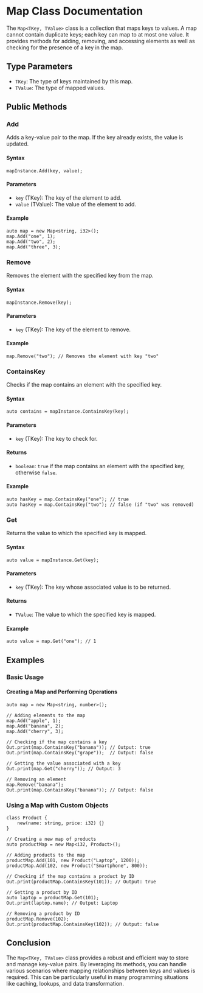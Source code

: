 # Map Class Documentation

The `Map<TKey, TValue>` class is a collection that maps keys to values. A map cannot contain duplicate keys; each key can map to at most one value. It provides methods for adding, removing, and accessing elements as well as checking for the presence of a key in the map.

## Type Parameters

- `TKey`: The type of keys maintained by this map.
- `TValue`: The type of mapped values.

## Public Methods

### Add
Adds a key-value pair to the map. If the key already exists, the value is updated.

#### Syntax

```vein
mapInstance.Add(key, value);
```

#### Parameters

- `key` (TKey): The key of the element to add.
- `value` (TValue): The value of the element to add.

#### Example

```vein
auto map = new Map<string, i32>();
map.Add("one", 1);
map.Add("two", 2);
map.Add("three", 3);
```

### Remove
Removes the element with the specified key from the map.

#### Syntax

```vein
mapInstance.Remove(key);
```

#### Parameters

- `key` (TKey): The key of the element to remove.

#### Example

```vein
map.Remove("two"); // Removes the element with key "two"
```

### ContainsKey
Checks if the map contains an element with the specified key.

#### Syntax

```vein
auto contains = mapInstance.ContainsKey(key);
```

#### Parameters

- `key` (TKey): The key to check for.

#### Returns

- `boolean`: `true` if the map contains an element with the specified key, otherwise `false`.

#### Example

```vein
auto hasKey = map.ContainsKey("one"); // true
auto hasKey = map.ContainsKey("two"); // false (if "two" was removed)
```

### Get
Returns the value to which the specified key is mapped.

#### Syntax

```vein
auto value = mapInstance.Get(key);
```

#### Parameters

- `key` (TKey): The key whose associated value is to be returned.

#### Returns

- `TValue`: The value to which the specified key is mapped.

#### Example

```vein
auto value = map.Get("one"); // 1
```

## Examples

### Basic Usage

#### Creating a Map and Performing Operations

```vein
auto map = new Map<string, number>();

// Adding elements to the map
map.Add("apple", 1);
map.Add("banana", 2);
map.Add("cherry", 3);

// Checking if the map contains a key
Out.print(map.ContainsKey("banana")); // Output: true
Out.print(map.ContainsKey("grape"));  // Output: false

// Getting the value associated with a key
Out.print(map.Get("cherry")); // Output: 3

// Removing an element
map.Remove("banana");
Out.print(map.ContainsKey("banana")); // Output: false
```

### Using a Map with Custom Objects

```vein
class Product {
    new(name: string, price: i32) {}
}

// Creating a new map of products
auto productMap = new Map<i32, Product>();

// Adding products to the map
productMap.Add(101, new Product("Laptop", 1200));
productMap.Add(102, new Product("Smartphone", 800));

// Checking if the map contains a product by ID
Out.print(productMap.ContainsKey(101)); // Output: true

// Getting a product by ID
auto laptop = productMap.Get(101);
Out.print(laptop.name); // Output: Laptop

// Removing a product by ID
productMap.Remove(102);
Out.print(productMap.ContainsKey(102)); // Output: false
```

## Conclusion

The `Map<TKey, TValue>` class provides a robust and efficient way to store and manage key-value pairs. By leveraging its methods, you can handle various scenarios where mapping relationships between keys and values is required. This can be particularly useful in many programming situations like caching, lookups, and data transformation.